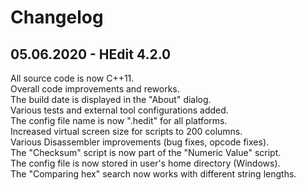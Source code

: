 # Changelog

## 05.06.2020 - HEdit 4.2.0

All source code is now C++11.\
Overall code improvements and reworks.\
The build date is displayed in the "About" dialog.\
Various tests and external tool configurations added.\
The config file name is now ".hedit" for all platforms.\
Increased virtual screen size for scripts to 200 columns.\
Various Disassembler improvements (bug fixes, opcode fixes).\
The "Checksum" script is now part of the "Numeric Value" script.\
The config file is now stored in user's home directory (Windows).\
The "Comparing hex" search now works with different string lengths.
